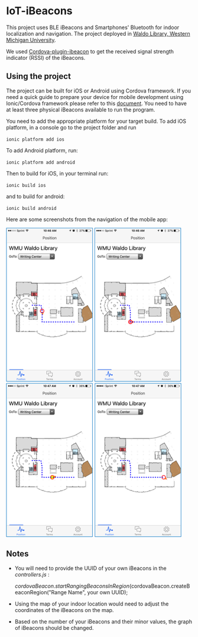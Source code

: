 IoT-iBeacons
=====================

This project uses BLE iBeacons and Smartphones' Bluetooth for indoor localization and navigation. The project deployed in [Waldo Library, Western Michigan University](http://www.wmich.edu/library).

We used [Cordova-plugin-ibeacon](https://github.com/petermetz/cordova-plugin-ibeacon) to get the received signal strength indicator (RSSI) of the iBeacons.

## Using the project

The project can be built for iOS or Android using Cordova framework. If you need a quick guide to prepare your device for mobile development using Ionic/Cordova framework please refer to this [document](docs/mobile_app_development_by_cordova.pdf). You need to have at least three physical iBeacons available to run the program.

You need to add the appropriate platform for your target build. 
To add iOS platform, in a console go to the project folder and run 

`ionic platform add ios`

To add Android platform, run:

`ionic platform add android`

Then to build for iOS, in your terminal run:

`ionic build ios`

and to build for android:

`ionic build android`


Here are some screenshots from the navigation of the mobile app:

![Image 01](docs/screenshot01.png) 
![Image 02](docs/screenshot02.png) 
![Image 03](docs/screenshot03.png) 
![Image 04](docs/screenshot04.png) 

## Notes

* You will need to provide the UUID of your own iBeacons in the *controllers.js* :

     $cordovaBeacon.startRangingBeaconsInRegion($cordovaBeacon.createBeaconRegion("Range Name", your own UUID);
 
* Using the map of your indoor location would need to adjust the coordinates of the iBeacons on the map. 
* Based on the number of your iBeacons and their minor values, the graph of iBeacons should be changed.
